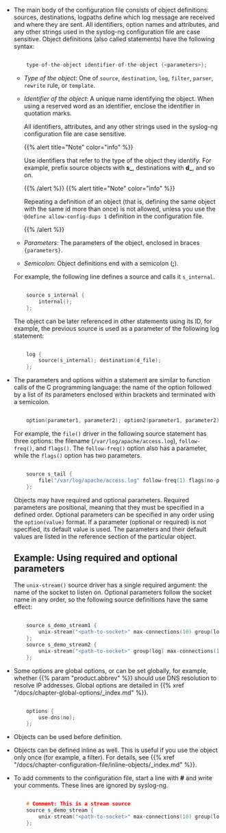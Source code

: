 ---
---
<!-- DISCLAIMER: This file is based on the syslog-ng Open Source Edition documentation https://github.com/balabit/syslog-ng-ose-guides/commit/2f4a52ee61d1ea9ad27cb4f3168b95408fddfdf2 and is used under the terms of The syslog-ng Open Source Edition Documentation License. The file has been modified by Axoflow. -->
  - The main body of the configuration file consists of object definitions: sources, destinations, logpaths define which log message are received and where they are sent. All identifiers, option names and attributes, and any other strings used in the syslog-ng configuration file are case sensitive. Object definitions (also called statements) have the following syntax:
    
    ```c
    
        type-of-the-object identifier-of-the-object {<parameters>};
    
    ```
    
      - *Type of the object*: One of `source`, `destination`, `log`, `filter`, `parser`, `rewrite` rule, or `template`.
    
      - *Identifier of the object*: A unique name identifying the object. When using a reserved word as an identifier, enclose the identifier in quotation marks.
        
        All identifiers, attributes, and any other strings used in the syslog-ng configuration file are case sensitive.
        
        {{% alert title="Note" color="info" %}}
        
        Use identifiers that refer to the type of the object they identify. For example, prefix source objects with **s_**, destinations with **d_**, and so on.
        
        {{% /alert %}} {{% alert title="Note" color="info" %}}
        
        Repeating a definition of an object (that is, defining the same object with the same id more than once) is not allowed, unless you use the `@define allow-config-dups 1` definition in the configuration file.
        
        {{% /alert %}}
    
      - *Parameters*: The parameters of the object, enclosed in braces `{parameters}`.
    
      - *Semicolon*: Object definitions end with a semicolon (**;**).
    
    For example, the following line defines a source and calls it `s_internal`.
    
    ```c
    
        source s_internal {
            internal();
        };
    
    ```
    
    The object can be later referenced in other statements using its ID, for example, the previous source is used as a parameter of the following log statement:
    
    ```c
    
        log {
            source(s_internal); destination(d_file);
        };
    
    ```

  - The parameters and options within a statement are similar to function calls of the C programming language: the name of the option followed by a list of its parameters enclosed within brackets and terminated with a semicolon.
    
    ```c
    
        option(parameter1, parameter2); option2(parameter1, parameter2);
    
    ```
    
    For example, the `file()` driver in the following source statement has three options: the filename (`/var/log/apache/access.log`), `follow-freq()`, and `flags()`. The `follow-freq()` option also has a parameter, while the `flags()` option has two parameters.
    
    ```c
    
        source s_tail {
            file("/var/log/apache/access.log" follow-freq(1) flags(no-parse, validate-utf8));
        };
    
    ```
    
    Objects may have required and optional parameters. Required parameters are positional, meaning that they must be specified in a defined order. Optional parameters can be specified in any order using the `option(value)` format. If a parameter (optional or required) is not specified, its default value is used. The parameters and their default values are listed in the reference section of the particular object.
    
    
    ## Example: Using required and optional parameters
    
    The `unix-stream()` source driver has a single required argument: the name of the socket to listen on. Optional parameters follow the socket name in any order, so the following source definitions have the same effect:
    
    ```c
    
        source s_demo_stream1 {
            unix-stream("<path-to-socket>" max-connections(10) group(log));
        };
        source s_demo_stream2 {
            unix-stream("<path-to-socket>" group(log) max-connections(10));
        };
    
    ```
    

  - Some options are global options, or can be set globally, for example, whether {{% param "product.abbrev" %}} should use DNS resolution to resolve IP addresses. Global options are detailed in {{% xref "/docs/chapter-global-options/_index.md" %}}.
    
    ```c
    
        options {
            use-dns(no);
        };
    
    ```

  - Objects can be used before definition.

  - Objects can be defined inline as well. This is useful if you use the object only once (for example, a filter). For details, see {{% xref "/docs/chapter-configuration-file/inline-objects/_index.md" %}}.

  - To add comments to the configuration file, start a line with **#** and write your comments. These lines are ignored by syslog-ng.
    
    ```c
    
        # Comment: This is a stream source
        source s_demo_stream {
            unix-stream("<path-to-socket>" max-connections(10) group(log));
        };
    
    ```
